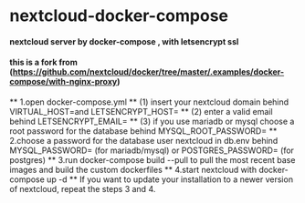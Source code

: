 # nextcloud-docker-compose
#### nextcloud server by docker-compose , with letsencrypt ssl
#### this is a fork from (https://github.com/nextcloud/docker/tree/master/.examples/docker-compose/with-nginx-proxy)


** 1.open docker-compose.yml
**   (1)  insert your nextcloud domain behind VIRTUAL_HOST=and LETSENCRYPT_HOST=
**   (2)  enter a valid email behind LETSENCRYPT_EMAIL=
**   (3)  if you use mariadb or mysql choose a root password for the database behind MYSQL_ROOT_PASSWORD=
** 2.choose a password for the database user nextcloud in db.env behind MYSQL_PASSWORD= (for mariadb/mysql) or POSTGRES_PASSWORD= (for postgres)
** 3.run docker-compose build --pull to pull the most recent base images and build the custom dockerfiles
** 4.start nextcloud with docker-compose up -d
** If you want to update your installation to a newer version of nextcloud, repeat the steps 3 and 4.
